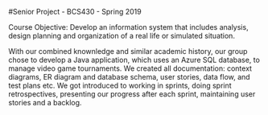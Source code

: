 #Senior Project - BCS430 - Spring 2019

Course Objective: Develop an information system that includes analysis, design planning and organization of a real life or simulated situation.

With our combined knownledge and similar academic history, our group chose to develop a Java application, which uses an Azure SQL database, to manage video game tournaments. We created all documentation: context diagrams, ER diagram and database schema, user stories, data flow, and test plans etc. We got introduced to working in sprints, doing sprint retrospectives, presenting our progress after each sprint, maintaining user stories and a backlog. 
